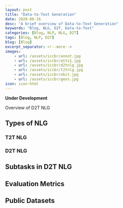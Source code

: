 ```yaml
---
layout: post
title: "Data-to-Text Generation"
date: 2020-06-16
desc: "A brief overview of Data-to-Text Generation"
keywords: "Blog, NLG, D2T, Data-to-Text"
categories: [Blog, NLP, NLG, D2T]
tags: [Blog, NLP, D2T]
blog: [Blog]
excerpt_separator: <!--more-->
images: 
    - url: /assets/iccbr/annot.jpg
    - url: /assets/iccbr/atts1.jpg
    - url: /assets/iccbr/d2tnlg.jpg
    - url: /assets/iccbr/t2tnlg.jpg
    - url: /assets/iccbr/obit.jpg
    - url: /assets/iccbr/gens.jpg
icon: icon-html
---
```


**Under Development**

Overview of D2T NLG

<!--more-->

## Types of NLG

### T2T NLG

### D2T NLG

## Subtasks in D2T NLG

## Evaluation Metrics

## Public Datasets

